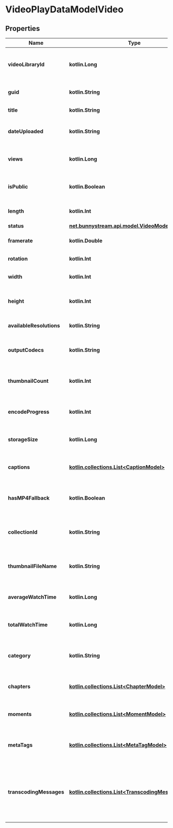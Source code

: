 
# VideoPlayDataModelVideo

## Properties
| Name | Type | Description | Notes |
| ------------ | ------------- | ------------- | ------------- |
| **videoLibraryId** | **kotlin.Long** | The ID of the video library that the video belongs to |  [optional] |
| **guid** | **kotlin.String** | The unique ID of the video |  [optional] |
| **title** | **kotlin.String** | The title of the video |  [optional] |
| **dateUploaded** | **kotlin.String** | The date when the video was uploaded |  [optional] |
| **views** | **kotlin.Long** | The number of views the video received |  [optional] |
| **isPublic** | **kotlin.Boolean** | Determines if the video is publically accessible |  [optional] |
| **length** | **kotlin.Int** | The duration of the video in seconds |  [optional] |
| **status** | [**net.bunnystream.api.model.VideoModelStatus**](VideoModelStatus.md) |  |  [optional] |
| **framerate** | **kotlin.Double** | The framerate of the video |  [optional] |
| **rotation** | **kotlin.Int** | The rotation of the video |  [optional] |
| **width** | **kotlin.Int** | The width of the original video file |  [optional] |
| **height** | **kotlin.Int** | The height of the original video file |  [optional] |
| **availableResolutions** | **kotlin.String** | The available resolutions of the video |  [optional] |
| **outputCodecs** | **kotlin.String** | Encoded output codecs of the video |  [optional] |
| **thumbnailCount** | **kotlin.Int** | The number of thumbnails generated for this video |  [optional] |
| **encodeProgress** | **kotlin.Int** | The current encode progress of the video |  [optional] |
| **storageSize** | **kotlin.Long** | The amount of storage used by this video |  [optional] |
| **captions** | [**kotlin.collections.List&lt;CaptionModel&gt;**](CaptionModel.md) | The list of captions available for the video |  [optional] |
| **hasMP4Fallback** | **kotlin.Boolean** | Determines if the video has MP4 fallback files generated |  [optional] |
| **collectionId** | **kotlin.String** | The ID of the collection where the video belongs |  [optional] |
| **thumbnailFileName** | **kotlin.String** | The file name of the thumbnail inside of the storage |  [optional] |
| **averageWatchTime** | **kotlin.Long** | The average watch time of the video in seconds |  [optional] |
| **totalWatchTime** | **kotlin.Long** | The total video watch time in seconds |  [optional] |
| **category** | **kotlin.String** | The automatically detected category of the video |  [optional] |
| **chapters** | [**kotlin.collections.List&lt;ChapterModel&gt;**](ChapterModel.md) | The list of chapters available for the video |  [optional] |
| **moments** | [**kotlin.collections.List&lt;MomentModel&gt;**](MomentModel.md) | The list of moments available for the video |  [optional] |
| **metaTags** | [**kotlin.collections.List&lt;MetaTagModel&gt;**](MetaTagModel.md) | The list of meta tags that have been added to the video |  [optional] |
| **transcodingMessages** | [**kotlin.collections.List&lt;TranscodingMessageModel&gt;**](TranscodingMessageModel.md) | The list of transcoding messages that describe potential issues while the video was transcoding |  [optional] |



